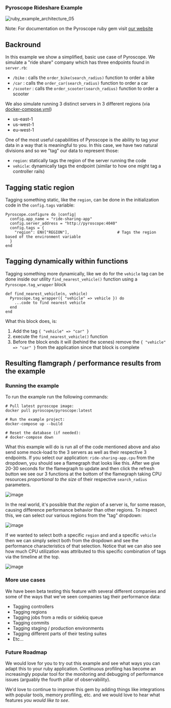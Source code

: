 ### Pyroscope Rideshare Example
![ruby_example_architecture_05](https://user-images.githubusercontent.com/23323466/135726784-0c367d3f-c9e5-4e3f-91be-761d4d6d21b1.gif)

Note: For documentation on the Pyroscope ruby gem visit [our website](https://pyroscope.io/docs/ruby/)
## Backround
In this example we show a simplified, basic use case of Pyroscope. We simulate a "ride share" company which has three endpoints found in `server.rb`:
- `/bike`    : calls the `order_bike(search_radius)` function to order a bike
- `/car`     : calls the `order_car(search_radius)` function to order a car
- `/scooter` : calls the `order_scooter(search_radius)` function to order a scooter

We also simulate running 3 distinct servers in 3 different regions (via [docker-compose.yml](https://github.com/pyroscope-io/pyroscope/blob/update-ruby-example/examples/ruby/docker-compose.yml))
- us-east-1
- us-west-1
- eu-west-1

One of the most useful capabilities of Pyroscope is the ability to tag your data in a way that is meaningful to you. In this case, we have two natural divisions and so we "tag" our data to represent those:
- `region`: statically tags the region of the server running the code
- `vehicle`: dynamically tags the endpoint (similar to how one might tag a controller rails)


## Tagging static region
Tagging something static, like the `region`, can be done in the initialization code in the `config.tags` variable:
```
Pyroscope.configure do |config|
  config.app_name = "ride-sharing-app"
  config.server_address = "http://pyroscope:4040"
  config.tags = {
    "region": ENV["REGION"],                     # Tags the region based of the environment variable
  }
end
```

## Tagging dynamically within functions
Tagging something more dynamically, like we do for the `vehicle` tag can be done inside our utility `find_nearest_vehicle()` function using a `Pyroscope.tag_wrapper` block
```
def find_nearest_vehicle(n, vehicle)
  Pyroscope.tag_wrapper({ "vehicle" => vehicle }) do
    ...code to find nearest vehicle
  end
end
```

What this block does, is:
1. Add the tag `{ "vehicle" => "car" }`
2. execute the `find_nearest_vehicle()` function
3. Before the block ends it will (behind the scenes) remove the `{ "vehicle" => "car" }` from the application since that block is complete

## Resulting flamgraph / performance results from the example
### Running the example
To run the example run the following commands:
```
# Pull latest pyroscope image:
docker pull pyroscope/pyroscope:latest

# Run the example project:
docker-compose up --build

# Reset the database (if needed):
# docker-compose down
```

What this example will do is run all of the code mentioned above and also send some mock-load to the 3 servers as well as their respective 3 endpoints. If you select our application: `ride-sharing-app.cpu` from the dropdown, you should see a flamegraph that looks like this. After we give 20-30 seconds for the flamegraph to update and then click the refresh button we see our 3 functions at the bottom of the flamegraph taking CPU resources _proportional to the size_ of their respective `search_radius` parameters.

![image](https://user-images.githubusercontent.com/23323466/135525201-b50d819a-278f-4693-a523-a4731b9c0306.png)


In the real world, it's possible that _the region_ of a server is, for some reason, causing difference performance behavior than other regions. To inspect this, we can select our various regions from the "tag" dropdown:

![image](https://user-images.githubusercontent.com/23323466/135525308-b81e87b0-6ffb-4ef0-a6bf-3338483d0fc4.png)

If we wanted to select both a specific `region` and and a specific `vehicle` then we can simply select both from the dropdown and see the performance characteristics of that selection. Notice that we can also see how much CPU utilization was attributed to this specific combination of tags via the timeline at the top.

![image](https://user-images.githubusercontent.com/23323466/135525626-3d558bf3-169f-4295-989f-b422fff3f87f.png)


### More use cases
We have been beta testing this feature with several different companies and some of the ways that we've seen companies tag their performance data:
- Tagging controllers
- Tagging regions
- Tagging jobs from a redis or sidekiq queue
- Tagging commits
- Tagging staging / production environments
- Tagging different parts of their testing suites
- Etc...

### Future Roadmap
We would love for you to try out this example and see what ways you can adapt this to your ruby application. Continuous profiling has become an increasingly popular tool for the monitoring and debugging of performance issues (arguably the fourth pillar of observability). 

We'd love to continue to improve this gem by adding things like integrations with popular tools, memory profiling, etc. and we would love to hear what features _you would like to see_. 
